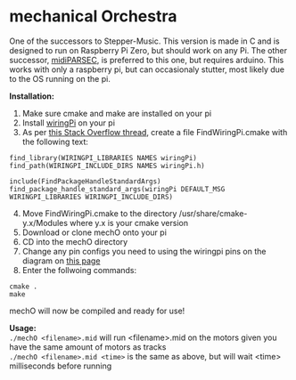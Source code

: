 # mechanical Orchestra

One of the successors to Stepper-Music. This version is made in C and is designed to run on Raspberry Pi Zero, but should work on any Pi. The other successor, [midiPARSEC](https://github.com/zachjicha13/midiPARSEC), is preferred to this one, but requires arduino. This works with only a raspberry pi, but can occasionaly stutter, most likely due to the OS running on the pi.

**Installation:**  
1. Make sure cmake and make are installed on your pi  
2. Install [wiringPi](http://wiringpi.com/download-and-install/) on your pi  
3. As per [this Stack Overflow thread](https://stackoverflow.com/questions/30424236/add-wiringpi-lib-to-cmake-on-raspberrypi), create a file FindWiringPi.cmake with the following text:  
```
find_library(WIRINGPI_LIBRARIES NAMES wiringPi)
find_path(WIRINGPI_INCLUDE_DIRS NAMES wiringPi.h)

include(FindPackageHandleStandardArgs)
find_package_handle_standard_args(wiringPi DEFAULT_MSG WIRINGPI_LIBRARIES WIRINGPI_INCLUDE_DIRS)
```  
4. Move FindWiringPi.cmake to the directory /usr/share/cmake-y.x/Modules where y.x is your cmake version  
5. Download or clone mechO onto your pi  
6. CD into the mechO directory  
7. Change any pin configs you need to using the wiringpi pins on the diagram on [this page](http://wiringpi.com/pins/)  
8. Enter the follwoing commands:  
```
cmake .
make
```
mechO will now be compiled and ready for use!  

**Usage:**  
`./mechO <filename>.mid` will run \<filename\>.mid on the motors given you have the same amount of motors as tracks  
`./mechO <filename>.mid <time>` is the same as above, but will wait \<time\> milliseconds before running
